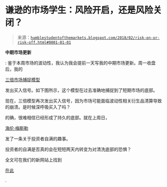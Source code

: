 <!--yml

分类：未分类

日期：2024-05-18 02:44:48

-->

# 谦逊的市场学生：风险开启，还是风险关闭？

> 来源：[`humblestudentofthemarkets.blogspot.com/2018/02/risk-on-or-risk-off.html#0001-01-01`](https://humblestudentofthemarkets.blogspot.com/2018/02/risk-on-or-risk-off.html#0001-01-01)

**中期市场更新**

: 鉴于本周市场的波动性，我认为我会提前一天写我的中期市场更新。周一收盘后，我的

[三倍市场捕捉模型](https://humblestudentofthemarkets.com/the-trifecta-bottom-spotting-model/)

发出买入信号。如下图所示，这个模型在过去准确地捕捉到了短期市场的底部。

现在，三倍模型再次发出买入信号，因为市场可能面临波动性相关衍生品清算导致的崩溃。是时候深呼吸买入了吗？

的确，很难相信已经形成了持久的底部。就在上周日，

[海伦·梅斯勒](https://twitter.com/hmeisler/status/960485312978923521)

发了一条关于投资者自满的趣事。

投资者的自满是否真的会在短短两天内转变为对清洗底部的恐惧？

全文可在我们的新网站上找到

[在此](https://humblestudentofthemarkets.com/2018/02/06/risk-on-or-risk-off/)

.
